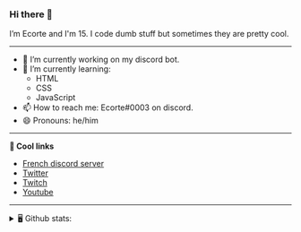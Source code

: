### Hi there 👋
I’m Ecorte and I'm 15.
I code dumb stuff but sometimes they are pretty cool.

-------

- 🔭 I’m currently working on my discord bot.
- 🌱 I’m currently learning:
     - HTML
     - CSS
     - JavaScript
- 📫 How to reach me: Ecorte#0003 on discord.
- 😄 Pronouns: he/him

-------

**🔗 Cool links**

- [French discord server](https://discord.gg/8bpy2PC)
- [Twitter](https://twitter.com/Ecorteyt)
- [Twitch](https://www.twitch.tv/ecorte)
- [Youtube](https://www.youtube.com/channel/UCOLeHMtMSE4w6jpFGh1AAdA)

-------
<details>
<summary> 🖥️ Github stats: </summary>
<br>
     
<!--START_SECTION:waka-->
**🐱 My Github Data** 

> 🏆 326 Contributions in the Year 2021
 > 
> 📦 360 Bytes Used in Github's Storage 
 > 
> 🚫 Not Opted to Hire
 > 
> 📜 4 Public Repositories 
 > 
> 🔑 3 Private Repositories  
 > 
**I'm an Early 🐤** 

```text
🌞 Morning    65 commits     ████████░░░░░░░░░░░░░░░░░   31.71% 
🌆 Daytime    67 commits     ████████░░░░░░░░░░░░░░░░░   32.68% 
🌃 Evening    71 commits     ████████░░░░░░░░░░░░░░░░░   34.63% 
🌙 Night      2 commits      ░░░░░░░░░░░░░░░░░░░░░░░░░   0.98%

```
📅 **I'm Most Productive on Saturday** 

```text
Monday       34 commits     ████░░░░░░░░░░░░░░░░░░░░░   16.59% 
Tuesday      18 commits     ██░░░░░░░░░░░░░░░░░░░░░░░   8.78% 
Wednesday    33 commits     ████░░░░░░░░░░░░░░░░░░░░░   16.1% 
Thursday     25 commits     ███░░░░░░░░░░░░░░░░░░░░░░   12.2% 
Friday       22 commits     ██░░░░░░░░░░░░░░░░░░░░░░░   10.73% 
Saturday     48 commits     █████░░░░░░░░░░░░░░░░░░░░   23.41% 
Sunday       25 commits     ███░░░░░░░░░░░░░░░░░░░░░░   12.2%

```


📊 **This Week I Spent My Time On** 

```text
⌚︎ Time Zone: America/Toronto

💬 Programming Languages: 
JavaScript               1 hr 15 mins        ████████░░░░░░░░░░░░░░░░░   33.21% 
TypeScript               1 hr 9 mins         ███████░░░░░░░░░░░░░░░░░░   30.75% 
HTML                     25 mins             ██░░░░░░░░░░░░░░░░░░░░░░░   11.19% 
CSS                      23 mins             ██░░░░░░░░░░░░░░░░░░░░░░░   10.21% 
JSON                     16 mins             █░░░░░░░░░░░░░░░░░░░░░░░░   7.18%

🔥 Editors: 
VS Code                  3 hrs 47 mins       █████████████████████████   100.0%

🐱‍💻 Projects: 
hammer                   1 hr 30 mins        ██████████░░░░░░░░░░░░░░░   39.83% 
volarium                 1 hr 26 mins        █████████░░░░░░░░░░░░░░░░   38.23% 
ecorte.github.io         20 mins             ██░░░░░░░░░░░░░░░░░░░░░░░   8.95% 
SkyCrypt                 14 mins             █░░░░░░░░░░░░░░░░░░░░░░░░   6.24% 
discordslash             8 mins              █░░░░░░░░░░░░░░░░░░░░░░░░   3.57%

💻 Operating System: 
Windows                  3 hrs 47 mins       █████████████████████████   100.0%

```

**I Mostly Code in JavaScript** 

```text
JavaScript               3 repos             ████████████░░░░░░░░░░░░░   50.0% 
Java                     1 repo              ████░░░░░░░░░░░░░░░░░░░░░   16.67% 
Python                   1 repo              ████░░░░░░░░░░░░░░░░░░░░░   16.67% 
HTML                     1 repo              ████░░░░░░░░░░░░░░░░░░░░░   16.67%

```


**Timeline**

![Chart not found](https://raw.githubusercontent.com/Ecorte/Ecorte/main/charts/bar_graph.png) 


<!--END_SECTION:waka-->

![Github stats](https://github-readme-stats.vercel.app/api?username=Ecorte&theme=dark&count_private=true)

</details>
